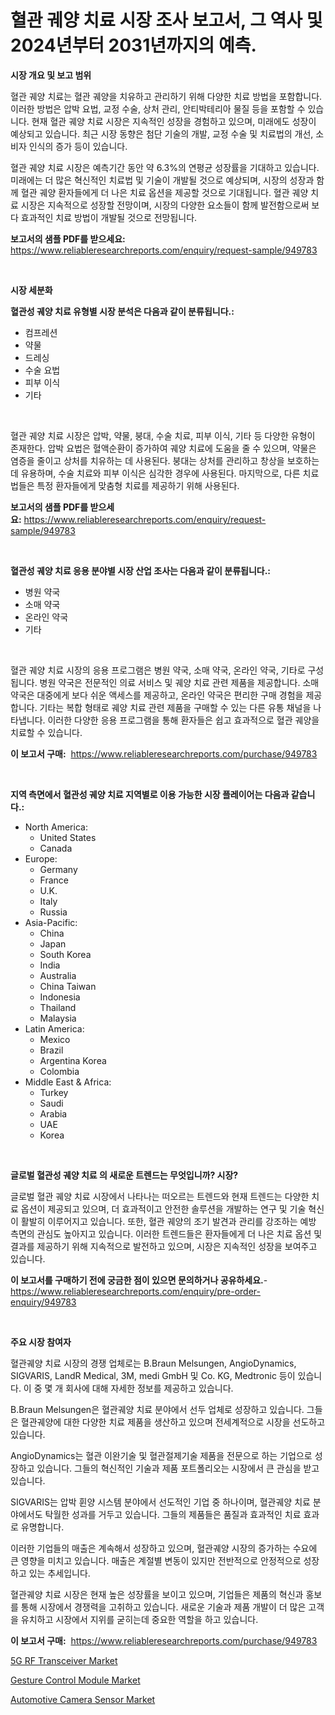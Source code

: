 <p><h1>혈관 궤양 치료 시장 조사 보고서, 그 역사 및 2024년부터 2031년까지의 예측.</h1></p><p><strong>시장 개요 및 보고 범위</strong></p>
<p><p>혈관 궤양 치료는 혈관 궤양을 치유하고 관리하기 위해 다양한 치료 방법을 포함합니다. 이러한 방법은 압박 요법, 교정 수술, 상처 관리, 안티박테리아 물질 등을 포함할 수 있습니다. 현재 혈관 궤양 치료 시장은 지속적인 성장을 경험하고 있으며, 미래에도 성장이 예상되고 있습니다. 최근 시장 동향은 첨단 기술의 개발, 교정 수술 및 치료법의 개선, 소비자 인식의 증가 등이 있습니다. </p><p>혈관 궤양 치료 시장은 예측기간 동안 약 6.3%의 연평균 성장률을 기대하고 있습니다. 미래에는 더 많은 혁신적인 치료법 및 기술이 개발될 것으로 예상되며, 시장의 성장과 함께 혈관 궤양 환자들에게 더 나은 치료 옵션을 제공할 것으로 기대됩니다. 혈관 궤양 치료 시장은 지속적으로 성장할 전망이며, 시장의 다양한 요소들이 함께 발전함으로써 보다 효과적인 치료 방법이 개발될 것으로 전망됩니다.</p></p>
<p><strong>보고서의 샘플 PDF를 받으세요:</strong> <a href="https://www.reliableresearchreports.com/enquiry/request-sample/949783">https://www.reliableresearchreports.com/enquiry/request-sample/949783</a></p>
<p>&nbsp;</p>
<p><strong>시장 세분화</strong></p>
<p><strong>혈관성 궤양 치료 유형별 시장 분석은 다음과 같이 분류됩니다.:</strong></p>
<p><ul><li>컴프레션</li><li>약물</li><li>드레싱</li><li>수술 요법</li><li>피부 이식</li><li>기타</li></ul></p>
<p>&nbsp;</p>
<p><p>혈관 궤양 치료 시장은 압박, 약물, 붕대, 수술 치료, 피부 이식, 기타 등 다양한 유형이 존재한다. 압박 요법은 혈액순환이 증가하여 궤양 치료에 도움을 줄 수 있으며, 약물은 염증을 줄이고 상처를 치유하는 데 사용된다. 붕대는 상처를 관리하고 창상을 보호하는 데 유용하며, 수술 치료와 피부 이식은 심각한 경우에 사용된다. 마지막으로, 다른 치료법들은 특정 환자들에게 맞춤형 치료를 제공하기 위해 사용된다.</p></p>
<p><strong>보고서의 샘플 PDF를 받으세요:</strong>&nbsp;<a href="https://www.reliableresearchreports.com/enquiry/request-sample/949783">https://www.reliableresearchreports.com/enquiry/request-sample/949783</a></p>
<p>&nbsp;</p>
<p><strong> 혈관성 궤양 치료 응용 분야별 시장 산업 조사는 다음과 같이 분류됩니다.:</strong></p>
<p><ul><li>병원 약국</li><li>소매 약국</li><li>온라인 약국</li><li>기타</li></ul></p>
<p>&nbsp;</p>
<p><p>혈관 궤양 치료 시장의 응용 프로그램은 병원 약국, 소매 약국, 온라인 약국, 기타로 구성됩니다. 병원 약국은 전문적인 의료 서비스 및 궤양 치료 관련 제품을 제공합니다. 소매 약국은 대중에게 보다 쉬운 액세스를 제공하고, 온라인 약국은 편리한 구매 경험을 제공합니다. 기타는 복합 형태로 궤양 치료 관련 제품을 구매할 수 있는 다른 유통 채널을 나타냅니다. 이러한 다양한 응용 프로그램을 통해 환자들은 쉽고 효과적으로 혈관 궤양을 치료할 수 있습니다.</p></p>
<p><strong>이 보고서 구매:</strong>&nbsp; <a href="https://www.reliableresearchreports.com/purchase/949783">https://www.reliableresearchreports.com/purchase/949783</a></p>
<p>&nbsp;</p>
<p><strong>지역 측면에서 혈관성 궤양 치료 지역별로 이용 가능한 시장 플레이어는 다음과 같습니다.:</strong></p>
<p><ul>
    <li>
        North America:
        <ul>
            <li>United States</li>
            <li>Canada</li>
        </ul>
    </li>
    <li>
        Europe:
        <ul>
            <li>Germany</li>
            <li>France</li>
            <li>U.K.</li>
            <li>Italy</li>
            <li>Russia</li>
        </ul>
    </li>
    <li>
        Asia-Pacific:
        <ul>
            <li>China</li>
            <li>Japan</li>
            <li>South Korea</li>
            <li>India</li>
            <li>Australia</li>
            <li>China Taiwan</li>
            <li>Indonesia</li>
            <li>Thailand</li>
            <li>Malaysia</li>
        </ul>
    </li>
    <li>
        Latin America:
        <ul>
            <li>Mexico</li>
            <li>Brazil</li>
            <li>Argentina Korea</li>
            <li>Colombia</li>
        </ul>
    </li>
    <li>
        Middle East & Africa:
        <ul>
            <li>Turkey</li>
            <li>Saudi</li>
            <li>Arabia</li>
            <li>UAE</li>
            <li>Korea</li>
        </ul>
    </li>
    </ul></p>
<p>&nbsp;</p>
<p><strong>글로벌 혈관성 궤양 치료 의 새로운 트렌드는 무엇입니까? 시장?</strong></p>
<p><p>글로벌 혈관 궤양 치료 시장에서 나타나는 떠오르는 트렌드와 현재 트렌드는 다양한 치료 옵션이 제공되고 있으며, 더 효과적이고 안전한 솔루션을 개발하는 연구 및 기술 혁신이 활발히 이루어지고 있습니다. 또한, 혈관 궤양의 조기 발견과 관리를 강조하는 예방 측면의 관심도 높아지고 있습니다. 이러한 트렌드들은 환자들에게 더 나은 치료 옵션 및 결과를 제공하기 위해 지속적으로 발전하고 있으며, 시장은 지속적인 성장을 보여주고 있습니다.</p></p>
<p><strong>이 보고서를 구매하기 전에 궁금한 점이 있으면 문의하거나 공유하세요.</strong>- <a href="https://www.reliableresearchreports.com/enquiry/pre-order-enquiry/949783">https://www.reliableresearchreports.com/enquiry/pre-order-enquiry/949783</a></p>
<p>&nbsp;</p>
<p><strong>주요 시장 참여자</strong></p>
<p><p>혈관궤양 치료 시장의 경쟁 업체로는 B.Braun Melsungen, AngioDynamics, SIGVARIS, LandR Medical, 3M, medi GmbH 및 Co. KG, Medtronic 등이 있습니다. 이 중 몇 개 회사에 대해 자세한 정보를 제공하고 있습니다.</p><p>B.Braun Melsungen은 혈관궤양 치료 분야에서 선두 업체로 성장하고 있습니다. 그들은 혈관궤양에 대한 다양한 치료 제품을 생산하고 있으며 전세계적으로 시장을 선도하고 있습니다.</p><p>AngioDynamics는 혈관 이완기술 및 혈관절제기술 제품을 전문으로 하는 기업으로 성장하고 있습니다. 그들의 혁신적인 기술과 제품 포트폴리오는 시장에서 큰 관심을 받고 있습니다.</p><p>SIGVARIS는 압박 휜양 시스템 분야에서 선도적인 기업 중 하나이며, 혈관궤양 치료 분야에서도 탁월한 성과를 거두고 있습니다. 그들의 제품들은 품질과 효과적인 치료 효과로 유명합니다.</p><p>이러한 기업들의 매출은 계속해서 성장하고 있으며, 혈관궤양 시장의 증가하는 수요에 큰 영향을 미치고 있습니다. 매출은 계절별 변동이 있지만 전반적으로 안정적으로 성장하고 있는 추세입니다.</p><p>혈관궤양 치료 시장은 현재 높은 성장률을 보이고 있으며, 기업들은 제품의 혁신과 홍보를 통해 시장에서 경쟁력을 고취하고 있습니다. 새로운 기술과 제품 개발이 더 많은 고객을 유치하고 시장에서 지위를 굳히는데 중요한 역할을 하고 있습니다.</p></p>
<p><strong>이 보고서 구매:</strong>&nbsp;&nbsp;<a href="https://www.reliableresearchreports.com/purchase/949783">https://www.reliableresearchreports.com/purchase/949783</a></p>
<p><p><a href="https://github.com/nathandecarvalho/Market-Research-Report-List-2/blob/main/5g-rf-transceiver-market.md">5G RF Transceiver Market</a></p><p><a href="https://github.com/julyju69/Market-Research-Report-List-2/blob/main/gesture-control-module-market.md">Gesture Control Module Market</a></p><p><a href="https://github.com/kosella/Market-Research-Report-List-2/blob/main/automotive-camera-sensor-market.md">Automotive Camera Sensor Market</a></p></p>
